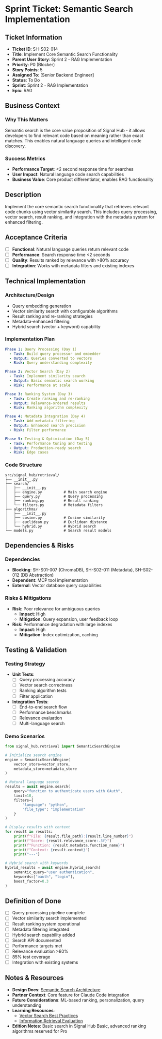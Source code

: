 # Sprint Ticket: Semantic Search Implementation

## Ticket Information
- **Ticket ID**: SH-S02-014
- **Title**: Implement Core Semantic Search Functionality
- **Parent User Story**: Sprint 2 - RAG Implementation
- **Priority**: P0 (Blocker)
- **Story Points**: 5
- **Assigned To**: [Senior Backend Engineer]
- **Status**: To Do
- **Sprint**: Sprint 2 - RAG Implementation
- **Epic**: RAG

## Business Context
### Why This Matters
Semantic search is the core value proposition of Signal Hub - it allows developers to find relevant code based on meaning rather than exact matches. This enables natural language queries and intelligent code discovery.

### Success Metrics
- **Performance Target**: <2 second response time for searches
- **User Impact**: Natural language code search capabilities
- **Business Value**: Core product differentiator, enables RAG functionality

## Description
Implement the core semantic search functionality that retrieves relevant code chunks using vector similarity search. This includes query processing, vector search, result ranking, and integration with the metadata system for enhanced filtering.

## Acceptance Criteria
- [ ] **Functional**: Natural language queries return relevant code
- [ ] **Performance**: Search response time <2 seconds
- [ ] **Quality**: Results ranked by relevance with >80% accuracy
- [ ] **Integration**: Works with metadata filters and existing indexes

## Technical Implementation

### Architecture/Design
- Query embedding generation
- Vector similarity search with configurable algorithms
- Result ranking and re-ranking strategies
- Metadata-enhanced filtering
- Hybrid search (vector + keyword) capability

### Implementation Plan
```yaml
Phase 1: Query Processing (Day 1)
  - Task: Build query processor and embedder
  - Output: Queries converted to vectors
  - Risk: Query understanding complexity

Phase 2: Vector Search (Day 2)
  - Task: Implement similarity search
  - Output: Basic semantic search working
  - Risk: Performance at scale

Phase 3: Ranking System (Day 3)
  - Task: Create ranking and re-ranking
  - Output: Relevance-ordered results
  - Risk: Ranking algorithm complexity

Phase 4: Metadata Integration (Day 4)
  - Task: Add metadata filtering
  - Output: Enhanced search precision
  - Risk: Filter performance

Phase 5: Testing & Optimization (Day 5)
  - Task: Performance tuning and testing
  - Output: Production-ready search
  - Risk: Edge cases
```

### Code Structure
```
src/signal_hub/retrieval/
├── __init__.py
├── search/
│   ├── __init__.py
│   ├── engine.py          # Main search engine
│   ├── query.py           # Query processing
│   ├── ranking.py         # Result ranking
│   └── filters.py         # Metadata filters
├── algorithms/
│   ├── __init__.py
│   ├── cosine.py          # Cosine similarity
│   ├── euclidean.py       # Euclidean distance
│   └── hybrid.py          # Hybrid search
└── models.py              # Search result models
```

## Dependencies & Risks
### Dependencies
- **Blocking**: SH-S01-007 (ChromaDB), SH-S02-011 (Metadata), SH-S02-012 (DB Abstraction)
- **Dependent**: MCP tool implementation
- **External**: Vector database query capabilities

### Risks & Mitigations
- **Risk**: Poor relevance for ambiguous queries
  - **Impact**: High
  - **Mitigation**: Query expansion, user feedback loop
- **Risk**: Performance degradation with large indexes
  - **Impact**: High
  - **Mitigation**: Index optimization, caching

## Testing & Validation

### Testing Strategy
- **Unit Tests**: 
  - [ ] Query processing accuracy
  - [ ] Vector search correctness
  - [ ] Ranking algorithm tests
  - [ ] Filter application
- **Integration Tests**:
  - [ ] End-to-end search flow
  - [ ] Performance benchmarks
  - [ ] Relevance evaluation
  - [ ] Multi-language search

### Demo Scenarios
```python
from signal_hub.retrieval import SemanticSearchEngine

# Initialize search engine
engine = SemanticSearchEngine(
    vector_store=vector_store,
    metadata_store=metadata_store
)

# Natural language search
results = await engine.search(
    query="function to authenticate users with OAuth",
    limit=10,
    filters={
        "language": "python",
        "file_type": "implementation"
    }
)

# Display results with context
for result in results:
    print(f"File: {result.file_path}:{result.line_number}")
    print(f"Score: {result.relevance_score:.3f}")
    print(f"Function: {result.metadata.function_name}")
    print(f"Context: {result.context}")
    print("---")

# Hybrid search with keywords
hybrid_results = await engine.hybrid_search(
    semantic_query="user authentication",
    keywords=["oauth", "login"],
    boost_factor=0.3
)
```

## Definition of Done
- [ ] Query processing pipeline complete
- [ ] Vector similarity search implemented
- [ ] Result ranking system operational
- [ ] Metadata filtering integrated
- [ ] Hybrid search capability added
- [ ] Search API documented
- [ ] Performance targets met
- [ ] Relevance evaluation >80%
- [ ] 85% test coverage
- [ ] Integration with existing systems

## Notes & Resources
- **Design Docs**: [Semantic Search Architecture](../../architecture/semantic-search.md)
- **Partner Context**: Core feature for Claude Code integration
- **Future Considerations**: ML-based ranking, personalization, query understanding
- **Learning Resources**: 
  - [Vector Search Best Practices](https://www.pinecone.io/learn/vector-search/)
  - [Information Retrieval Evaluation](https://en.wikipedia.org/wiki/Evaluation_measures_(information_retrieval))
- **Edition Notes**: Basic search in Signal Hub Basic, advanced ranking algorithms reserved for Pro